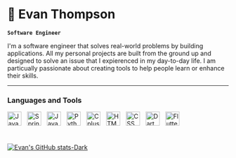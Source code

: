 # 🔭 Evan Thompson

**`Software Engineer`**

I'm a software engineer that solves real-world problems by building applications. All my personal projects are built from the ground up and designed to solve an issue that I expierenced in my day-to-day life. I am particually passionate about creating tools to help people learn or enhance their skills.

---

### Languages and Tools

<img align="left" width="32px" style="padding-right:10px" src="https://cdn.jsdelivr.net/gh/devicons/devicon@latest/icons/java/java-original.svg" alt="Java" />
<img align="left" width="32px" style="padding-right:10px" src="https://cdn.jsdelivr.net/gh/devicons/devicon@latest/icons/spring/spring-original.svg" alt="Spring" />
<img align="left" width="32px" style="padding-right:10px" src="https://cdn.jsdelivr.net/gh/devicons/devicon@latest/icons/javascript/javascript-original.svg" alt="JavaScript" />
<img align="left" width="32px" style="padding-right:10px" src="https://cdn.jsdelivr.net/gh/devicons/devicon@latest/icons/python/python-original.svg" alt="Python" />
<img align="left" width="32px" style="padding-right:10px" src="https://cdn.jsdelivr.net/gh/devicons/devicon@latest/icons/cplusplus/cplusplus-original.svg" alt="Cplusplus" />
<img align="left" width="32px" style="padding-right:10px" src="https://cdn.jsdelivr.net/gh/devicons/devicon@latest/icons/html5/html5-original.svg" alt="HTML" />
<img align="left" width="32px" style="padding-right:10px" src="https://cdn.jsdelivr.net/gh/devicons/devicon@latest/icons/css3/css3-original.svg" alt="CSS" />
<img align="left" width="32px" style="padding-right:10px" src="https://cdn.jsdelivr.net/gh/devicons/devicon@latest/icons/dart/dart-original.svg" alt="Dart" />
<img align="left" width="32px" style="padding-right:10px" src="https://cdn.jsdelivr.net/gh/devicons/devicon@latest/icons/flutter/flutter-original.svg" alt="Flutter" />

<br />
<br />

#

[![Evan's GitHub stats-Dark](https://github-readme-stats.vercel.app/api?username=evannt&theme=nord)](https://github.com/anuraghazra/github-readme-stats)
<!--
**evannt/evannt** is a ✨ _special_ ✨ repository because its `README.md` (this file) appears on your GitHub profile.

Here are some ideas to get you started:

- 🔭 I’m currently working on ...
- 🌱 I’m currently learning ...
- 👯 I’m looking to collaborate on ...
- 🤔 I’m looking for help with ...
- 💬 Ask me about ...
- 📫 How to reach me: ...
- 😄 Pronouns: ...
- ⚡ Fun fact: ...
-->
